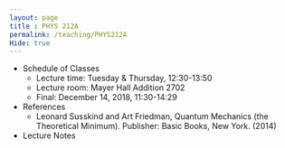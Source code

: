```yaml
---
layout: page 
title : PHYS 212A 
permalink: /teaching/PHYS212A
Hide: true
---
```


* Schedule of Classes
  * Lecture time: Tuesday & Thursday, 12:30-13:50
  * Lecture room: Mayer Hall Addition 2702
  * Final: December 14, 2018, 11:30-14:29
* References
  * Leonard Susskind and Art Friedman, Quantum Mechanics (the Theoretical Minimum). Publisher: Basic Books, New York. (2014)
* Lecture Notes